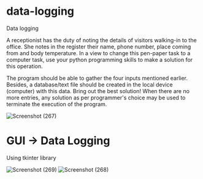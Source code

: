 
# data-logging
Data logging

A receptionist has the duty of noting the details of visitors walking-in to the office. She notes in the register their name, phone number, place coming from and body temperature. In a view to change this pen-paper task to a computer task, use your python programming skills to make a solution for this operation.


The program should be able to gather the four inputs mentioned earlier. Besides, a database/text file should be created in the local device (computer) with this data. Bring out the best solution! When there are no more entries, any solution as per programmer's choice may be used to terminate the execution of the program.

![Screenshot (267)](https://user-images.githubusercontent.com/31856332/118975140-4d1bdc00-b991-11eb-9cf9-e828c4354cf5.png)
# GUI -> Data Logging
Using tkinter library

![Screenshot (269)](https://user-images.githubusercontent.com/31856332/118975144-4ee59f80-b991-11eb-8875-60b6f6bdd645.png)
![Screenshot (268)](https://user-images.githubusercontent.com/31856332/118975146-4f7e3600-b991-11eb-80e5-3c22c38c4274.png)
